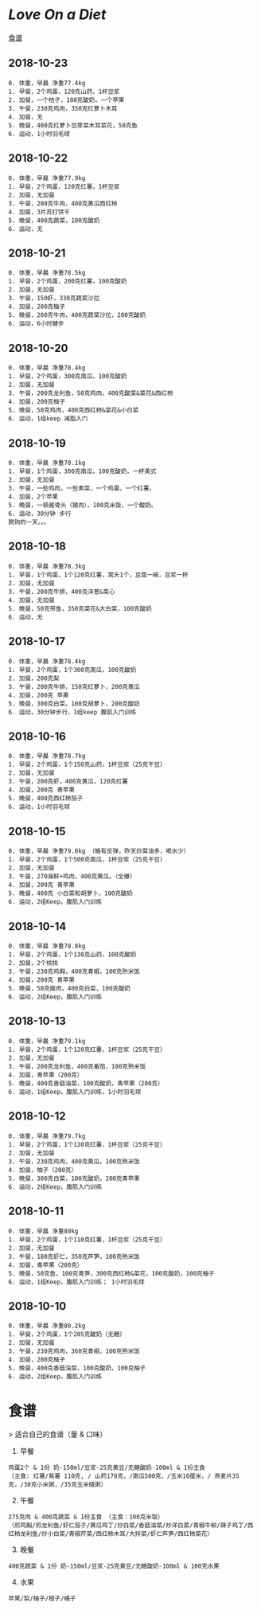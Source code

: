 
# *Love On a Diet*

[食谱](#1)

## 2018-10-23

```
0. 体重，早晨 净重77.4kg
1. 早餐，2个鸡蛋，120克山药，1杯豆浆
2. 加餐，一个桔子，100克酸奶，一个苹果
3. 午餐，230克鸡肉，350克红萝卜木耳
4. 加餐，无
5. 晚餐，400克红萝卜豆芽菜木耳菜花，50克鱼
6. 运动，1小时羽毛球
```

## 2018-10-22

```
0. 体重，早晨 净重77.9kg
1. 早餐，2个鸡蛋，120克红薯，1杯豆浆
2. 加餐，无加餐
3. 午餐，200克牛肉，400克黄瓜西红柿
4. 加餐，3片苏打饼干
5. 晚餐，400克蔬菜，100克酸奶
6. 运动，无
```
## 2018-10-21

```
0. 体重，早晨 净重78.5kg
1. 早餐，2个鸡蛋，200克红薯，100克酸奶
2. 加餐，无加餐
3. 午餐，150虾，330克蔬菜沙拉
4. 加餐，200克柚子
5. 晚餐，200克牛肉，400克蔬菜沙拉，200克酸奶
6. 运动，6小时健步
```

## 2018-10-20

```
0. 体重，早晨 净重78.4kg
1. 早餐，2个鸡蛋，300克南瓜，100克酸奶
2. 加餐，无加餐
3. 午餐，200克龙利鱼，50克鸡肉，400克酸菜&菜花&西红柿
4. 加餐，200克柚子
5. 晚餐，50克鸡肉，400克西红柿&菜花&小白菜
6. 运动，1组keep 减脂入门
```

## 2018-10-19

```
0. 体重，早晨 净重78.1kg
1. 早餐，1个鸡蛋，300克南瓜，100克酸奶，一杯美式
2. 加餐，无加餐
3. 午餐，一些鸡肉，一些素菜，一个鸡蛋，一个红薯。
4. 加餐，2个苹果
5. 晚餐，一顿酱骨头（猪肉），100克米饭，一个酸奶。
6. 运动，30分钟 步行
脱钩的一天。。。
```

## 2018-10-18

```
0. 体重，早晨 净重78.3kg
1. 早餐，1个鸡蛋，1个120克红薯，窝头1个，豆腐一碗，豆浆一杯
2. 加餐，无加餐
3. 午餐，200克牛排，400克洋葱&菜心
4. 加餐，无加餐
5. 晚餐，50克带鱼，350克菜花&大白菜，100克酸奶
6. 运动，无
```

## 2018-10-17

```
0. 体重，早晨 净重78.4kg
1. 早餐，2个鸡蛋，1个300克南瓜，100克酸奶
2. 加餐，200克梨
3. 午餐，200克牛排，150克红萝卜，200克黄瓜
4. 加餐，200克 苹果
5. 晚餐，300克白菜，100克胡萝卜，200克酸奶
6. 运动，30分钟步行，1组keep 腹肌入门训练
```

## 2018-10-16

```
0. 体重，早晨 净重78.7kg
1. 早餐，2个鸡蛋，1个150克山药，1杯豆浆（25克干豆）
2. 加餐，无加餐
3. 午餐，200克虾，400克黄瓜，120克红薯
4. 加餐，200克 青苹果
5. 晚餐，400克西红柿茄子
6. 运动，1小时羽毛球
```

## 2018-10-15

```
0. 体重，早晨 净重79.0kg （略有反弹，昨天炒菜油多，喝水少）
1. 早餐，2个鸡蛋，1个500克南瓜，1杯豆浆（25克干豆）
2. 加餐，无加餐
3. 午餐，270海鲜+鸡肉，400克黄瓜。（全爆）
4. 加餐，200克 青苹果
5. 晚餐，400克 小白菜和胡萝卜，100克酸奶
6. 运动，2组Keep，腹肌入门训练
```

## 2018-10-14

```
0. 体重，早晨 净重78.8kg
1. 早餐，2个鸡蛋，1个130克山药，100克酸奶
2. 加餐，2个核桃
3. 午餐，230克鸡胸，400克青椒，100克熟米饭
4. 加餐，200克 青苹果
5. 晚餐，50克瘦肉，400克白菜，100克酸奶
6. 运动，2组Keep，腹肌入门训练
```

## 2018-10-13

```
0. 体重，早晨 净重79.1kg
1. 早餐，2个鸡蛋，1个120克红薯，1杯豆浆（25克干豆）
2. 加餐，无加餐
3. 午餐，200克龙利鱼，400克番茄，100克熟米饭
4. 加餐，青苹果（200克）
5. 晚餐，400克香菇油菜，100克酸奶，青苹果（200克）
6. 运动，1组Keep，腹肌入门训练，1小时羽毛球
```

## 2018-10-12

```
0. 体重，早晨 净重79.7kg
1. 早餐，2个鸡蛋，1个120克红薯，1杯豆浆（25克干豆）
2. 加餐，无加餐
3. 午餐，230克鸡肉，400克黄瓜，100克熟米饭
4. 加餐，柚子（200克）
5. 晚餐，300克白菜，100克酸奶，200克青苹果
6. 运动，2组Keep，腹肌入门训练
```

## 2018-10-11

```
0. 体重，早晨 净重80kg
1. 早餐，2个鸡蛋，1个110克红薯，1杯豆浆（25克干豆）
2. 加餐，无加餐
3. 午餐，180克虾仁，350克芦笋，100克熟米饭
4. 加餐，青苹果（200克）
5. 晚餐，50克鱼，100克青笋，300克西红柿&菜花，100克酸奶，100克柚子
6. 运动，1组Keep，腹肌入门训练； 1小时羽毛球
```

## 2018-10-10

```
0. 体重，早晨 净重80.2kg
1. 早餐，2个鸡蛋，1个205克酸奶（无糖）
2. 加餐，无加餐
3. 午餐，230克鸡肉，360克青椒，100克熟米饭
4. 加餐，200克柚子
5. 晚餐，400克香菇油菜，100克酸奶，100克柚子
6. 运动，2组Keep，腹肌入门训练
```


<h1 id="1">食谱</h1>
> 适合自己的食谱（量 & 口味）

1. 早餐

```
鸡蛋2个 & 1份 奶-150ml/豆浆-25克黄豆/无糖酸奶-100ml & 1份主食
（主食: 红薯/紫薯 110克, / 山药170克，/南瓜500克，/玉米10厘米，/ 燕麦片35克，/30克小米粥，/35克玉米碴粥）
```

2. 午餐

```
275克肉 & 400克蔬菜 & 1份主食 （主食：100克米饭）
（煎鸡胸/煎龙利鱼/虾仁茄子/黄瓜鸡丁/炒白菜/香菇油菜/炒洋白菜/青椒牛柳/辣子鸡丁/西红柿龙利鱼/炒小白菜/青椒芹菜/西红柿木耳/大拌菜/虾仁芦笋/西红柿菜花）
```

3. 晚餐

```
400克蔬菜 & 1份 奶-150ml/豆浆-25克黄豆/无糖酸奶-100ml & 100克水果
```
4. 水果

```
苹果/梨/柚子/橙子/橘子
```

